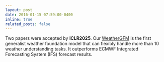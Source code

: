 ```yaml
---
layout: post
date: 2016-01-15 07:59:00-0400
inline: true
related_posts: false
---
```


<!-- A simple inline announcement with Markdown emoji! :sparkles: :smile: -->
Two papers were accepted by **ICLR2025**. Our [WeatherGFM](https://arxiv.org/abs/2411.05420) is the first generalist weather foundation model that can flexibly handle more than 10 weather understanding tasks. It outperforms ECMWF Integrated Forecasting System (IFS) forecast results.
<!-- By analyzing the relationships between image degradations, [GRIDS](https://arxiv.org/abs/2407.12273) propose a grouped learning method to deal with multiple-degradation restoration. [X-Restormer](https://github.com/Andrew0613/X-Restormer) is a new general image restoration backbone network, which possesses good task generality and achieves competitive performance across a variety of restoration tasks. -->